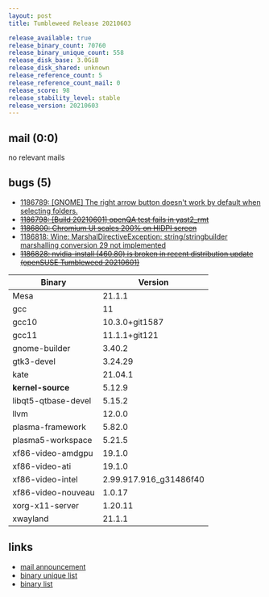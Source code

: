 ```yaml
---
layout: post
title: Tumbleweed Release 20210603

release_available: true
release_binary_count: 70760
release_binary_unique_count: 558
release_disk_base: 3.0GiB
release_disk_shared: unknown
release_reference_count: 5
release_reference_count_mail: 0
release_score: 98
release_stability_level: stable
release_version: 20210603
---
```


## mail (0:0)

no relevant mails

## bugs (5)

<!--more-->

- [1186789: \[GNOME\] The right arrow button doesn't work by default when selecting folders.](https://bugzilla.opensuse.org/show_bug.cgi?id=1186789)
- ~~[1186798: \[Build 20210601\] openQA test fails in yast2_rmt](https://bugzilla.opensuse.org/show_bug.cgi?id=1186798)~~
- ~~[1186800: Chromium UI scales 200% on HIDPI screen](https://bugzilla.opensuse.org/show_bug.cgi?id=1186800)~~
- [1186818: Wine: MarshalDirectiveException: string/stringbuilder marshalling conversion 29 not implemented](https://bugzilla.opensuse.org/show_bug.cgi?id=1186818)
- ~~[1186828: nvidia-install (460.80) is broken in recent distribution update (openSUSE Tumbleweed 20210601)](https://bugzilla.opensuse.org/show_bug.cgi?id=1186828)~~

Binary | Version
--- | ---
Mesa | 21.1.1
gcc | 11
gcc10 | 10.3.0+git1587
gcc11 | 11.1.1+git121
gnome-builder | 3.40.2
gtk3-devel | 3.24.29
kate | 21.04.1
**kernel-source** | 5.12.9
libqt5-qtbase-devel | 5.15.2
llvm | 12.0.0
plasma-framework | 5.82.0
plasma5-workspace | 5.21.5
xf86-video-amdgpu | 19.1.0
xf86-video-ati | 19.1.0
xf86-video-intel | 2.99.917.916_g31486f40
xf86-video-nouveau | 1.0.17
xorg-x11-server | 1.20.11
xwayland | 21.1.1

## links

- [mail announcement](https://lists.opensuse.org/archives/list/factory@lists.opensuse.org/thread/2XJZY4PLH43RQPWIVY6D7HXZUOUIIX36)
- [binary unique list](http://download.opensuse.org/history/20210603/rpm.unique.list)
- [binary list](http://download.opensuse.org/history/20210603/rpm.list)
